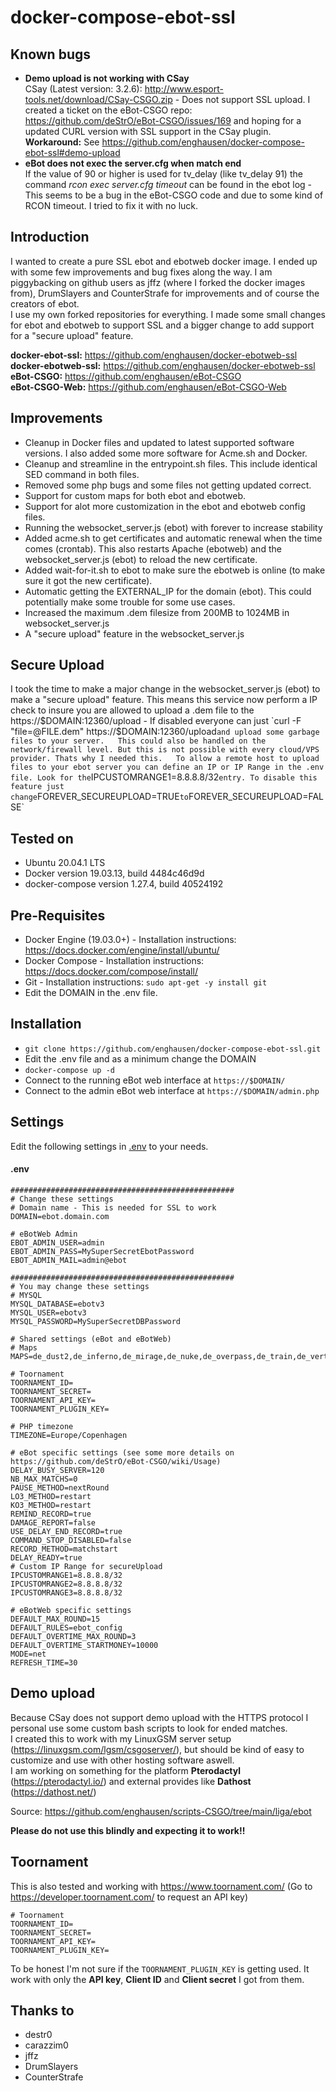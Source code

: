 docker-compose-ebot-ssl
================

Known bugs
--------------
* **Demo upload is not working with CSay**  
CSay (Latest version: 3.2.6): http://www.esport-tools.net/download/CSay-CSGO.zip - Does not support SSL upload. I created a ticket on the eBot-CSGO repo: https://github.com/deStrO/eBot-CSGO/issues/169 and hoping for a updated CURL version with SSL support in the CSay plugin.  
**Workaround:** See https://github.com/enghausen/docker-compose-ebot-ssl#demo-upload
* **eBot does not exec the server.cfg when match end**  
If the value of 90 or higher is used for tv_delay (like tv_delay 91) the command *rcon exec server.cfg timeout* can be found in the ebot log - This seems to be a bug in the eBot-CSGO code and due to some kind of RCON timeout. I tried to fix it with no luck.

Introduction
--------------
I wanted to create a pure SSL ebot and ebotweb docker image. I ended up with some few improvements and bug fixes along the way. I am piggybacking on github users as jffz (where I forked the docker images from), DrumSlayers and CounterStrafe for improvements and of course the creators of ebot.  
I use my own forked repositories for everything. I made some small changes for ebot and ebotweb to support SSL and a bigger change to add support for a "secure upload" feature. 
  
**docker-ebot-ssl:** https://github.com/enghausen/docker-ebotweb-ssl  
**docker-ebotweb-ssl:** https://github.com/enghausen/docker-ebotweb-ssl  
**eBot-CSGO:** https://github.com/enghausen/eBot-CSGO  
**eBot-CSGO-Web:** https://github.com/enghausen/eBot-CSGO-Web  

Improvements
--------------
* Cleanup in Docker files and updated to latest supported software versions. I also added some more software for Acme.sh and Docker.
* Cleanup and streamline in the entrypoint.sh files. This include identical SED command in both files.
* Removed some php bugs and some files not getting updated correct.
* Support for custom maps for both ebot and ebotweb.
* Support for alot more customization in the ebot and ebotweb config files.
* Running the websocket_server.js (ebot) with forever to increase stability
* Added acme.sh to get certificates and automatic renewal when the time comes (crontab). This also restarts Apache (ebotweb) and the websocket_server.js (ebot) to reload the new certificate.
* Added wait-for-it.sh to ebot to make sure the ebotweb is online (to make sure it got the new certificate).
* Automatic getting the EXTERNAL_IP for the domain (ebot). This could potentially make some trouble for some use cases.
* Increased the maximum .dem filesize from 200MB to 1024MB in websocket_server.js
* A "secure upload" feature in the websocket_server.js

Secure Upload
--------------
I took the time to make a major change in the websocket_server.js (ebot) to make a "secure upload" feature. This means this service now perform a IP check to insure you are allowed to upload a .dem file to the https://$DOMAIN:12360/upload - If disabled everyone can just `curl -F "file=@FILE.dem" https://$DOMAIN:12360/upload` and upload some garbage files to your server.  
This could also be handled on the network/firewall level. But this is not possible with every cloud/VPS provider. Thats why I needed this.  
To allow a remote host to upload files to your ebot server you can define an IP or IP Range in the .env file. Look for the `IPCUSTOMRANGE1=8.8.8.8/32` entry.
To disable this feature just change `FOREVER_SECUREUPLOAD=TRUE` to `FOREVER_SECUREUPLOAD=FALSE`

Tested on
--------------
* Ubuntu 20.04.1 LTS  
* Docker version 19.03.13, build 4484c46d9d  
* docker-compose version 1.27.4, build 40524192  

Pre-Requisites
--------------
* Docker Engine (19.03.0+) - Installation instructions: https://docs.docker.com/engine/install/ubuntu/
* Docker Compose - Installation instructions: https://docs.docker.com/compose/install/
* Git - Installation instructions: `sudo apt-get -y install git`
* Edit the DOMAIN in the .env file.

Installation
---------
* `git clone https://github.com/enghausen/docker-compose-ebot-ssl.git`
* Edit the .env file and as a minimum change the DOMAIN
* `docker-compose up -d`
* Connect to the running eBot web interface at `https://$DOMAIN/`
* Connect to the admin eBot web interface at `https://$DOMAIN/admin.php`

Settings
---------
Edit the following settings in [.env](.env) to your needs.

#### .env
````
##################################################
# Change these settings
# Domain name - This is needed for SSL to work
DOMAIN=ebot.domain.com

# eBotWeb Admin
EBOT_ADMIN_USER=admin
EBOT_ADMIN_PASS=MySuperSecretEbotPassword
EBOT_ADMIN_MAIL=admin@ebot

##################################################
# You may change these settings
# MYSQL
MYSQL_DATABASE=ebotv3
MYSQL_USER=ebotv3
MYSQL_PASSWORD=MySuperSecretDBPassword

# Shared settings (eBot and eBotWeb)
# Maps
MAPS=de_dust2,de_inferno,de_mirage,de_nuke,de_overpass,de_train,de_vertigo

# Toornament
TOORNAMENT_ID=
TOORNAMENT_SECRET=
TOORNAMENT_API_KEY=
TOORNAMENT_PLUGIN_KEY=

# PHP timezone
TIMEZONE=Europe/Copenhagen

# eBot specific settings (see some more details on https://github.com/deStrO/eBot-CSGO/wiki/Usage)
DELAY_BUSY_SERVER=120
NB_MAX_MATCHS=0
PAUSE_METHOD=nextRound
LO3_METHOD=restart
KO3_METHOD=restart
REMIND_RECORD=true
DAMAGE_REPORT=false
USE_DELAY_END_RECORD=true
COMMAND_STOP_DISABLED=false
RECORD_METHOD=matchstart
DELAY_READY=true
# Custom IP Range for secureUpload
IPCUSTOMRANGE1=8.8.8.8/32
IPCUSTOMRANGE2=8.8.8.8/32
IPCUSTOMRANGE3=8.8.8.8/32

# eBotWeb specific settings 
DEFAULT_MAX_ROUND=15
DEFAULT_RULES=ebot_config
DEFAULT_OVERTIME_MAX_ROUND=3
DEFAULT_OVERTIME_STARTMONEY=10000
MODE=net
REFRESH_TIME=30
````

Demo upload
-------
Because CSay does not support demo upload with the HTTPS protocol I personal use some custom bash scripts to look for ended matches.  
I created this to work with my LinuxGSM server setup (https://linuxgsm.com/lgsm/csgoserver/), but should be kind of easy to customize and use with other hosting software aswell.  
I am working on something for the platform **Pterodactyl** (https://pterodactyl.io/) and external provides like **Dathost** (https://dathost.net/)  

Source: https://github.com/enghausen/scripts-CSGO/tree/main/liga/ebot  

**Please do not use this blindly and expecting it to work!!**


Toornament
-------
This is also tested and working with https://www.toornament.com/ (Go to https://developer.toornament.com/ to request an API key)  
````
# Toornament
TOORNAMENT_ID=
TOORNAMENT_SECRET=
TOORNAMENT_API_KEY=
TOORNAMENT_PLUGIN_KEY=
````
To be honest I'm not sure if the `TOORNAMENT_PLUGIN_KEY` is getting used. It work with only the **API key**, **Client ID**  and **Client secret** I got from them.

Thanks to
-------
* destr0
* carazzim0
* jffz
* DrumSlayers
* CounterStrafe
